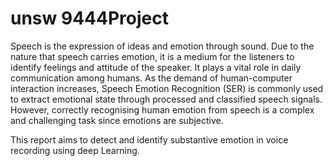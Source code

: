 # unsw 9444Project

Speech is the expression of ideas and emotion through sound. Due to the nature that speech carries emotion, it is a medium for the listeners to identify feelings and attitude of the speaker. It plays a vital role in daily communication among humans. As the demand of human-computer interaction increases, Speech Emotion Recognition (SER) is commonly used to extract emotional state through processed and classified speech signals. However, correctly recognising human emotion from speech is a complex and challenging task since emotions are subjective.

This report aims to detect and identify substantive emotion in voice recording using deep Learning.